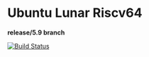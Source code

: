 # Ubuntu Lunar Riscv64

**release/5.9 branch**

[![Build Status](https://ci.swiftlang.xyz/job/swift-5.9-ubuntu-lunar-riscv64/badge/icon)](https://ci.swiftlang.xyz/job/swift-5.9-ubuntu-lunar-riscv64/)
